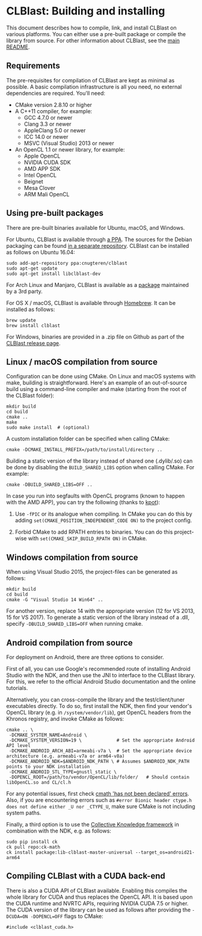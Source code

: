 CLBlast: Building and installing
================

This document describes how to compile, link, and install CLBlast on various platforms. You can either use a pre-built package or compile the library from source. For other information about CLBlast, see the [main README](../README.md).


Requirements
-------------

The pre-requisites for compilation of CLBlast are kept as minimal as possible. A basic compilation infrastructure is all you need, no external dependencies are required. You'll need:

* CMake version 2.8.10 or higher
* A C++11 compiler, for example:
  - GCC 4.7.0 or newer
  - Clang 3.3 or newer
  - AppleClang 5.0 or newer
  - ICC 14.0 or newer
  - MSVC (Visual Studio) 2013 or newer
* An OpenCL 1.1 or newer library, for example:
  - Apple OpenCL
  - NVIDIA CUDA SDK
  - AMD APP SDK
  - Intel OpenCL
  - Beignet
  - Mesa Clover
  - ARM Mali OpenCL


Using pre-built packages
-------------

There are pre-built binaries available for Ubuntu, macOS, and Windows.

For Ubuntu, CLBlast is available through [a PPA](https://launchpad.net/~cnugteren/+archive/ubuntu/clblast). The sources for the Debian packaging can be found [in a separate repository](https://github.com/CNugteren/CLBlast-packaging). CLBlast can be installed as follows on Ubuntu 16.04:

    sudo add-apt-repository ppa:cnugteren/clblast
    sudo apt-get update
    sudo apt-get install libclblast-dev

For Arch Linux and Manjaro, CLBlast is available as a [package](https://aur.archlinux.org/packages/clblast-git) maintained by a 3rd party.

For OS X / macOS, CLBlast is available through [Homebrew](https://github.com/Homebrew/homebrew-core/blob/master/Formula/clblast.rb). It can be installed as follows:

    brew update
    brew install clblast

For Windows, binaries are provided in a .zip file on Github as part of the [CLBlast release page](https://github.com/CNugteren/CLBlast/releases).


Linux / macOS compilation from source
-------------

Configuration can be done using CMake. On Linux and macOS systems with make, building is straightforward. Here's an example of an out-of-source build using a command-line compiler and make (starting from the root of the CLBlast folder):

    mkdir build
    cd build
    cmake ..
    make
    sudo make install  # (optional)

A custom installation folder can be specified when calling CMake:

    cmake -DCMAKE_INSTALL_PREFIX=/path/to/install/directory ..

Building a static version of the library instead of shared one (.dylib/.so) can be done by disabling the `BUILD_SHARED_LIBS` option when calling CMake. For example:

    cmake -DBUILD_SHARED_LIBS=OFF ..

In case you run into segfaults with OpenCL programs (known to happen with the AMD APP), you can try the following (thanks to [kpot](https://github.com/CNugteren/CLBlast/issues/243#issuecomment-367277297)):

1. Use `-fPIC` or its analogue when compiling. In CMake you can do this by adding `set(CMAKE_POSITION_INDEPENDENT_CODE ON)` to the project config.

2. Forbid CMake to add RPATH entries to binaries. You can do this project-wise with `set(CMAKE_SKIP_BUILD_RPATH ON)` in CMake.


Windows compilation from source
-------------

When using Visual Studio 2015, the project-files can be generated as follows:

    mkdir build
    cd build
    cmake -G "Visual Studio 14 Win64" ..

For another version, replace 14 with the appropriate version (12 for VS 2013, 15 for VS 2017). To generate a static version of the library instead of a .dll, specify `-DBUILD_SHARED_LIBS=OFF` when running cmake.


Android compilation from source
-------------

For deployment on Android, there are three options to consider.

First of all, you can use Google's recommended route of installing Android Studio with the NDK, and then use the JNI to interface to the CLBlast library. For this, we refer to the official Android Studio documentation and the online tutorials.

Alternatively, you can cross-compile the library and the test/client/tuner executables directly. To do so, first install the NDK, then find your vendor's OpenCL library (e.g. in `/system/vendor/lib`), get OpenCL headers from the Khronos registry, and invoke CMake as follows:

    cmake .. \
     -DCMAKE_SYSTEM_NAME=Android \
     -DCMAKE_SYSTEM_VERSION=19 \             # Set the appropriate Android API level
     -DCMAKE_ANDROID_ARCH_ABI=armeabi-v7a \  # Set the appropriate device architecture (e.g. armeabi-v7a or arm64-v8a)
     -DCMAKE_ANDROID_NDK=$ANDROID_NDK_PATH \ # Assumes $ANDROID_NDK_PATH points to your NDK installation
     -DCMAKE_ANDROID_STL_TYPE=gnustl_static \
     -DOPENCL_ROOT=/path/to/vendor/OpenCL/lib/folder/   # Should contain libOpenCL.so and CL/cl.h

For any potential issues, first check [cmath 'has not been declared' errors](https://stackoverflow.com/questions/45183525/compilation-error-with-ndk-using-cstatic/46433625). Also, if you are encountering errors such as `#error Bionic header ctype.h does not define either _U nor _CTYPE_U`, make sure CMake is not including system paths.

Finally, a third option is to use the [Collective Knowledge framework](https://github.com/ctuning/ck) in combination with the NDK, e.g. as follows:

    sudo pip install ck
    ck pull repo:ck-math
    ck install package:lib-clblast-master-universal --target_os=android21-arm64


Compiling CLBlast with a CUDA back-end
-------------

There is also a CUDA API of CLBlast available. Enabling this compiles the whole library for CUDA and thus replaces the OpenCL API. It is based upon the CUDA runtime and NVRTC APIs, requiring NVIDIA CUDA 7.5 or higher. The CUDA version of the library can be used as follows after providing the `-DCUDA=ON -DOPENCL=OFF` flags to CMake:

    #include <clblast_cuda.h>
